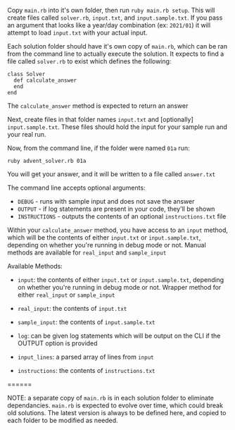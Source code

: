 Copy `main.rb` into it's own folder, then run `ruby main.rb setup`. This will create files called `solver.rb`, `input.txt`, and `input.sample.txt`. If you pass an argument that looks like a year/day combination (ex: `2021/01`) it will attempt to load `input.txt` with your actual input.

Each solution folder should have it's own copy of `main.rb`, which can be ran from the command line to actually execute the solution. It expects to find a file called `solver.rb` to exist which defines the following:

```
class Solver
  def calculate_answer
  end
end
```

The `calculate_answer` method is expected to return an answer

Next, create files in that folder names `input.txt` and [optionally] `input.sample.txt`. These files should hold the input for your sample run and your real run.

Now, from the command line, if the folder were named `01a` run:

`ruby advent_solver.rb 01a`

You will get your answer, and it will be written to a file called `answer.txt`

The command line accepts optional arguments:
  - `DEBUG` - runs with sample input and does not save the answer
  - `OUTPUT` - if log statements are present in your code, they'll be shown
  - `INSTRUCTIONS` - outputs the contents of an optional `instructions.txt` file

Within your `calculate_answer` method, you have access to an `input` method, which will be the contents of either `input.txt` or `input.sample.txt`, depending on whether you're running in debug mode or not. Manual methods are available for `real_input` and `sample_input`

Available Methods:

- `input`: the contents of either `input.txt` or `input.sample.txt`, depending on whether you're running in debug mode or not. Wrapper method for either `real_input` or `sample_input`

- `real_input`: the contents of `input.txt`

- `sample_input`: the contents of `input.sample.txt`

- `log`: can be given log statements which will be output on the CLI if the OUTPUT option is provided

- `input_lines`: a parsed array of lines from `input`

- `instructions`: the contents of `instructions.txt`

======

NOTE: a separate copy of `main.rb` is in each solution folder to eliminate dependancies. `main.rb` is expected to evolve over time, which could break old solutions. The latest version is always to be defined here, and copied to each folder to be modified as needed.